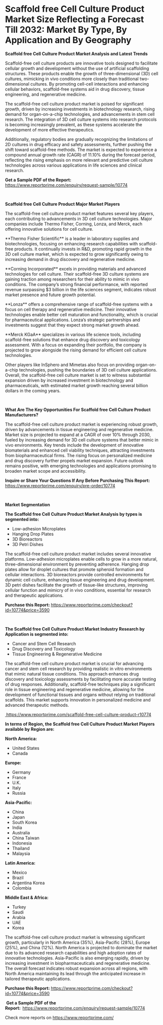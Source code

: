 <p><h1>Scaffold free Cell Culture Product Market Size Reflecting a Forecast Till 2032: Market By Type, By Application and By Geography</h1></p><p><strong>Scaffold free Cell Culture Product Market Analysis and Latest Trends</strong></p>
<p><p>Scaffold-free cell culture products are innovative tools designed to facilitate cellular growth and development without the use of artificial scaffolding structures. These products enable the growth of three-dimensional (3D) cell cultures, mimicking in vivo conditions more closely than traditional two-dimensional cultures. By promoting cell-cell interactions and enhancing cellular behaviors, scaffold-free systems aid in drug discovery, tissue engineering, and regenerative medicine.</p><p>The scaffold-free cell culture product market is poised for significant growth, driven by increasing investments in biotechnology research, rising demand for organ-on-a-chip technologies, and advancements in stem cell research. The integration of 3D cell culture systems into research protocols is becoming increasingly prevalent, as these systems accelerate the development of more effective therapeutics.</p><p>Additionally, regulatory bodies are gradually recognizing the limitations of 2D cultures in drug efficacy and safety assessments, further pushing the shift toward scaffold-free methods. The market is expected to experience a compound annual growth rate (CAGR) of 11.10% during the forecast period, reflecting the rising emphasis on more relevant and predictive cell culture technologies across various applications in life sciences and clinical research.</p></p>
<p><strong>Get a Sample PDF of the Report:&nbsp;</strong> <a href="https://www.reportprime.com/enquiry/request-sample/10774?utm_campaign=3441&utm_medium=2&utm_source=Github&utm_content=ia&utm_term=20032025&utm_id=scaffold-free-cell-culture-product">https://www.reportprime.com/enquiry/request-sample/10774</a></p>
<p>&nbsp;</p>
<p><strong>Scaffold free Cell Culture Product Major Market Players</strong></p>
<p><p>The scaffold-free cell culture product market features several key players, each contributing to advancements in 3D cell culture technologies. Major companies include Thermo Fisher, Corning, Lonza, and Merck, each offering innovative solutions for cell culture.</p><p>**Thermo Fisher Scientific** is a leader in laboratory supplies and biotechnologies, focusing on enhancing research capabilities with scaffold-free products. It continually invests in R&D, promoting rapid growth in the 3D cell culture market, which is expected to grow significantly owing to increasing demand in drug discovery and regenerative medicine.</p><p>**Corning Incorporated** excels in providing materials and advanced technologies for cell culture. Their scaffold-free 3D culture systems are gaining traction among researchers for their ability to mimic in vivo conditions. The company’s strong financial performance, with reported revenue surpassing $3 billion in the life sciences segment, indicates robust market presence and future growth potential.</p><p>**Lonza** offers a comprehensive range of scaffold-free systems with a focus on cell therapy and regenerative medicine. Their innovative technologies enable better cell maturation and functionality, which is crucial for pharmaceutical applications. Lonza’s strategic partnerships and investments suggest that they expect strong market growth ahead.</p><p>**Merck KGaA** specializes in various life science tools, including scaffold-free solutions that enhance drug discovery and toxicology assessment. With a focus on expanding their portfolio, the company is projected to grow alongside the rising demand for efficient cell culture technologies.</p><p>Other players like InSphero and Mimetas also focus on providing organ-on-a-chip technologies, pushing the boundaries of 3D cell culture applications. Overall, the scaffold-free cell culture market is set to witness substantial expansion driven by increased investment in biotechnology and pharmaceuticals, with estimated market growth reaching several billion dollars in the coming years.</p></p>
<p>&nbsp;</p>
<p><strong>What Are The Key Opportunities For Scaffold free Cell Culture Product Manufacturers?</strong></p>
<p><p>The scaffold-free cell culture product market is experiencing robust growth, driven by advancements in tissue engineering and regenerative medicine. Market size is projected to expand at a CAGR of over 10% through 2030, fueled by increasing demand for 3D cell culture systems that better mimic in vivo environments. Key trends include the development of innovative biomaterials and enhanced cell viability techniques, attracting investments from biopharmaceutical firms. The rising focus on personalized medicine and drug discovery further propels market expansion. Future outlook remains positive, with emerging technologies and applications promising to broaden market scope and accessibility.</p></p>
<p><strong>Inquire or Share Your Questions If Any Before Purchasing This Report:</strong> <a href="https://www.reportprime.com/enquiry/pre-order/10774?utm_campaign=3441&utm_medium=2&utm_source=Github&utm_content=ia&utm_term=20032025&utm_id=scaffold-free-cell-culture-product">https://www.reportprime.com/enquiry/pre-order/10774</a></p>
<p>&nbsp;</p>
<p><strong>Market Segmentation</strong></p>
<p><strong>The Scaffold free Cell Culture Product Market Analysis by types is segmented into:</strong></p>
<p><ul><li>Low-adhesion Microplates</li><li>Hanging Drop Plates</li><li>3D Bioreactors</li><li>3D Petri Dishes</li></ul></p>
<p><p>The scaffold-free cell culture product market includes several innovative platforms. Low-adhesion microplates enable cells to grow in a more natural, three-dimensional environment by preventing adherence. Hanging drop plates allow for droplet cultures that promote spheroid formation and cellular interactions. 3D bioreactors provide controlled environments for dynamic cell culture, enhancing tissue engineering and drug development. 3D petri dishes facilitate the growth of tissue-like structures, improving cellular function and mimicry of in vivo conditions, essential for research and therapeutic applications.</p></p>
<p><strong>Purchase this Report:&nbsp;</strong><a href="https://www.reportprime.com/checkout?id=10774&price=3590&utm_campaign=3441&utm_medium=2&utm_source=Github&utm_content=ia&utm_term=20032025&utm_id=scaffold-free-cell-culture-product">https://www.reportprime.com/checkout?id=10774&price=3590</a></p>
<p>&nbsp;</p>
<p><strong>The Scaffold free Cell Culture Product Market Industry Research by Application is segmented into:</strong></p>
<p><ul><li>Cancer and Stem Cell Research</li><li>Drug Discovery and Toxicology</li><li>Tissue Engineering & Regenerative Medicine</li></ul></p>
<p><p>The scaffold-free cell culture product market is crucial for advancing cancer and stem cell research by providing realistic in vitro environments that mimic natural tissue conditions. This approach enhances drug discovery and toxicology assessments by facilitating more accurate testing of drug responses. Additionally, scaffold-free techniques play a significant role in tissue engineering and regenerative medicine, allowing for the development of functional tissues and organs without relying on traditional scaffolds. This market supports innovation in personalized medicine and advanced therapeutic methods.</p></p>
<p><a href="https://www.reportprime.com/scaffold-free-cell-culture-product-r10774?utm_campaign=3441&utm_medium=2&utm_source=Github&utm_content=ia&utm_term=20032025&utm_id=scaffold-free-cell-culture-product">&nbsp;https://www.reportprime.com/scaffold-free-cell-culture-product-r10774</a></p>
<p><strong>In terms of Region, the Scaffold free Cell Culture Product Market Players available by Region are:</strong></p>
<p>
    <p> <strong> North America: </strong>
        <ul>
            <li>United States</li>
            <li>Canada</li>
        </ul>
        </p> 
    <p> <strong> Europe: </strong>
        <ul>
            <li>Germany</li>
            <li>France</li>
            <li>U.K.</li>
            <li>Italy</li>
            <li>Russia</li>
        </ul>
        </p> 
    <p> <strong> Asia-Pacific: </strong>
        <ul>
            <li>China</li>
            <li>Japan</li>
            <li>South Korea</li>
            <li>India</li>
            <li>Australia</li>
            <li>China Taiwan</li>
            <li>Indonesia</li>
            <li>Thailand</li>
            <li>Malaysia</li>
        </ul>
        </p> 
    <p> <strong> Latin America: </strong>
        <ul>
            <li>Mexico</li>
            <li>Brazil</li>
            <li>Argentina Korea</li>
            <li>Colombia</li>
        </ul>
        </p> 
    <p> <strong> Middle East & Africa: </strong>
        <ul>
            <li>Turkey</li>
            <li>Saudi</li>
            <li>Arabia</li>
            <li>UAE</li>
            <li>Korea</li>
        </ul>
    </p>
    </p>
<p><p>The scaffold-free cell culture product market is witnessing significant growth, particularly in North America (35%), Asia-Pacific (28%), Europe (25%), and China (12%). North America is projected to dominate the market due to its advanced research capabilities and high adoption rates of innovative technologies. Asia-Pacific is also emerging rapidly, driven by increasing investment in biopharmaceuticals and regenerative medicine. The overall forecast indicates robust expansion across all regions, with North America maintaining its lead through the anticipated increase in tailored therapeutic applications.</p></p>
<p><strong>Purchase this Report: </strong><a href="https://www.reportprime.com/checkout?id=10774&price=3590&utm_campaign=3441&utm_medium=2&utm_source=Github&utm_content=ia&utm_term=20032025&utm_id=scaffold-free-cell-culture-product">https://www.reportprime.com/checkout?id=10774&price=3590</a></p>
<p>&nbsp;<strong>Get a Sample PDF of the Report:&nbsp;&nbsp;</strong><a href="https://www.reportprime.com/enquiry/request-sample/10774?utm_campaign=3441&utm_medium=2&utm_source=Github&utm_content=ia&utm_term=20032025&utm_id=scaffold-free-cell-culture-product">https://www.reportprime.com/enquiry/request-sample/10774</a></p>
<p><strong></strong></p>
<p>Check more reports on <a href="https://www.reportprime.com/?utm_campaign=3441&utm_medium=2&utm_source=Github&utm_content=ia&utm_term=20032025&utm_id=scaffold-free-cell-culture-product">https://www.reportprime.com/</a></p>